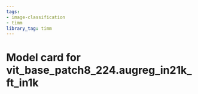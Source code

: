 ```yaml
---
tags:
- image-classification
- timm
library_tag: timm
---
```

# Model card for vit_base_patch8_224.augreg_in21k_ft_in1k